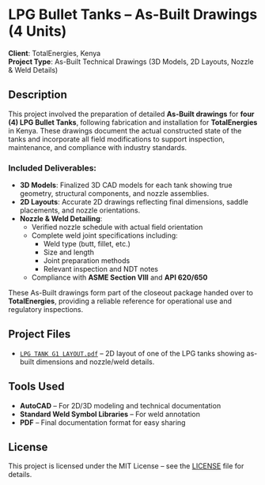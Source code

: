 # LPG Bullet Tanks – As-Built Drawings (4 Units)

**Client**: TotalEnergies, Kenya  
**Project Type**: As-Built Technical Drawings (3D Models, 2D Layouts, Nozzle & Weld Details)

## Description

This project involved the preparation of detailed **As-Built drawings** for **four (4) LPG Bullet Tanks**, following fabrication and installation for **TotalEnergies** in Kenya. These drawings document the actual constructed state of the tanks and incorporate all field modifications to support inspection, maintenance, and compliance with industry standards.

### Included Deliverables:

- **3D Models**: Finalized 3D CAD models for each tank showing true geometry, structural components, and nozzle assemblies.
- **2D Layouts**: Accurate 2D drawings reflecting final dimensions, saddle placements, and nozzle orientations.
- **Nozzle & Weld Detailing**:
  - Verified nozzle schedule with actual field orientation
  - Complete weld joint specifications including:
    - Weld type (butt, fillet, etc.)
    - Size and length
    - Joint preparation methods
    - Relevant inspection and NDT notes
  - Compliance with **ASME Section VIII** and **API 620/650**

These As-Built drawings form part of the closeout package handed over to **TotalEnergies**, providing a reliable reference for operational use and regulatory inspections.

## Project Files

- [`LPG TANK G1 LAYOUT.pdf`](./LPG%20TANK%20G1%20LAYOUT.pdf) – 2D layout of one of the LPG tanks showing as-built dimensions and nozzle/weld details.

## Tools Used

- **AutoCAD** – For 2D/3D modeling and technical documentation
- **Standard Weld Symbol Libraries** – For weld annotation
- **PDF** – Final documentation format for easy sharing

## License

This project is licensed under the MIT License – see the [LICENSE](LICENSE) file for details.
